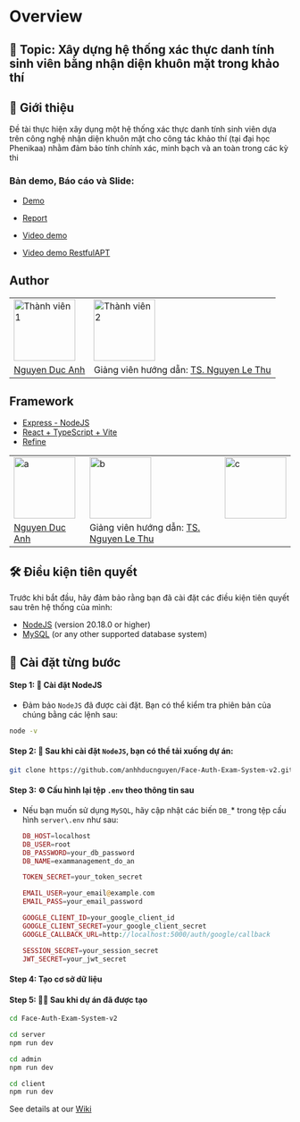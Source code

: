# Overview

## 🚀 Topic: **Xây dựng hệ thống xác thực danh tính sinh viên bằng nhận diện khuôn mặt trong khảo thí**

## 🌟 Giới thiệu

Đề tài thực hiện xây dụng một hệ thống xác thực danh tính sinh viên dựa trên công nghệ nhận diện khuôn mặt cho công tác khảo thí (tại đại học Phenikaa) nhằm đảm bảo tính chính xác, minh bạch và an toàn trong các kỳ thi

### Bản demo, Báo cáo và Slide: 

- [Demo]()

- [Report]()

- [Video demo]()

- [Video demo RestfulAPT]()

## Author 
<table>
  <tr>
    <td><img src="https://github.com/user-attachments/assets/f50ae9b1-d56b-4ab6-b8d5-577bffdc9f15" alt="Thành viên 1"  height="110" /></td>
    <td><img src="https://avatars.githubusercontent.com/u/165644902?v=4" alt="Thành viên 2"  height="110" /></td>
  <!-- <td><img src="https://i.ytimg.com/vi/g5Vki3T8clw/maxresdefault.jpg" alt="Product"  height="110" /></td> -->
  </tr>

  <tr>
    <td>
        <a href="https://github.com/anhhducnguyen" target="_blank">Nguyen Duc Anh</a>
    </td>
    <td>Giảng viên hướng dẫn: 
      <a href="https://github.com/lethunguyen" target="_blank">TS. Nguyen Le Thu</a>
    </td>
  </tr>
</table>

## Framework

- [Express - NodeJS](https://expressjs.com/)
- [React + TypeScript + Vite](https://vite.dev/guide/)
- [Refine](https://refine.dev/)


<table>
  <tr>
    <td><img src="https://caodang.fpt.edu.vn/wp-content/uploads/a-9.png" alt="a"  height="110" /></td>
    <td><img src="https://avatars.githubusercontent.com/u/104967037?s=280&v=4" alt="b"  height="110" /></td>
    <td><img src="https://miro.medium.com/v2/resize:fit:1400/1*poaGV4iICp06Q-yTlA2g_g.png" alt="c"  height="110" /></td>
  </tr>

  <tr>
    <td>
        <a href="https://github.com/anhhducnguyen" target="_blank">Nguyen Duc Anh</a>
    </td>
    <td>Giảng viên hướng dẫn: 
      <a href="https://github.com/lethunguyen" target="_blank">TS. Nguyen Le Thu</a>
    </td>
  </tr>
</table>


## 🛠️ Điều kiện tiên quyết
Trước khi bắt đầu, hãy đảm bảo rằng bạn đã cài đặt các điều kiện tiên quyết sau trên hệ thống của mình:

- [NodeJS](https://nodejs.org/en/download) (version 20.18.0 or higher)
- [MySQL](https://www.mysql.com/downloads/) (or any other supported database system)

## 🔧 Cài đặt từng bước
#### **Step 1**: 🚀 Cài đặt NodeJS

- Đảm bảo `NodeJS` đã được cài đặt. Bạn có thể kiểm tra phiên bản của chúng bằng các lệnh sau:
  
```bash
node -v
```

#### **Step 2**: 📁 Sau khi cài đặt `NodeJS`, bạn có thể tải xuống dự án:

```bash
git clone https://github.com/anhhducnguyen/Face-Auth-Exam-System-v2.git
```


#### **Step 3**: ⚙️ Cấu hình lại tệp `.env` theo thông tin sau
- Nếu bạn muốn sử dụng `MySQL`, hãy cập nhật các biến `DB_`* trong tệp cấu hình `server\.env` như sau:
  
    ```php
    DB_HOST=localhost
    DB_USER=root
    DB_PASSWORD=your_db_password
    DB_NAME=exammanagement_do_an

    TOKEN_SECRET=your_token_secret

    EMAIL_USER=your_email@example.com	
    EMAIL_PASS=your_email_password

    GOOGLE_CLIENT_ID=your_google_client_id
    GOOGLE_CLIENT_SECRET=your_google_client_secret
    GOOGLE_CALLBACK_URL=http://localhost:5000/auth/google/callback

    SESSION_SECRET=your_session_secret
    JWT_SECRET=your_jwt_secret
    ```


#### **Step 4**: Tạo cơ sở dữ liệu

#### **Step 5**: 🏃‍♂️ Sau khi dự án đã được tạo

```bash
cd Face-Auth-Exam-System-v2
```

```bash
cd server
npm run dev 
```

```bash
cd admin
npm run dev 
```

```bash
cd client
npm run dev 
```

See details at our [Wiki]()



